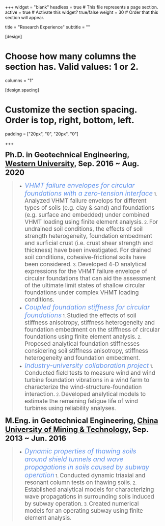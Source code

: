 +++
widget = "blank"
headless = true  # This file represents a page section.
active = true  # Activate this widget? true/false
weight = 30  # Order that this section will appear.

title = "Research Experience"
subtitle = ""

[design]
  # Choose how many columns the section has. Valid values: 1 or 2.
  columns = "1"

[design.spacing]
  # Customize the section spacing. Order is top, right, bottom, left.
  padding = ["20px", "0", "20px", "0"]

+++
&nbsp;

<span style="font-size:18pt;">**Ph.D. in Geotechnical Engineering, [Western University](https://www.eng.uwo.ca/grc/), Sep. 2016 ~ Aug. 2020**</span>

> * <span style="color:#6495ED; font-size:16pt;">*VHMT failure envelopes for circular foundations with a zero-tension interface*</span>
    1. <span style="font-size:14pt;">Analyzed VHMT failure envelops for different types of soils (e.g. clay & sand) and foundations (e.g. surface and embedded) under combined VHMT loading using finite element analysis.</span>
    2. <span style="font-size:14pt;">For undrained soil conditions, the effects of soil strength heterogeneity, foundation embedment and surficial crust (i.e. crust shear strength and thickness) have been investigated. For drained soil conditions, cohesive-frictional soils have been considered.</span>
    3. <span style="font-size:14pt;">Developed 4-D analytical expressions for the VHMT failure envelope of circular foundations that can aid the assessment of the ultimate limit states of shallow circular foundations under complex VHMT loading conditions.</span>
> * <span style="color:#6495ED; font-size:16pt;">*Coupled foundation stiffness for circular foundations*</span>
    1. <span style="font-size:14pt;">Studied the effects of soil stiffness anisotropy, stiffness heterogeneity and foundation embedment on the stiffness of circular foundations using finite element analysis.</span>
    2. <span style="font-size:14pt;">Proposed analytical foundation stiffnesses considering soil stiffness anisotropy, stiffness heterogeneity and foundation embedment.</span>
> * <span style="color:#6495ED; font-size:16pt;">*Industry-university collaboration project*</span>
    1. <span style="font-size:14pt;">Conducted field tests to measure wind and wind turbine foundation vibrations in a wind farm to characterize the wind-structure-foundation interaction.</span>
    2. <span style="font-size:14pt;">Developed analytical models to estimate the remaining fatigue life of wind turbines using reliability analyses.</span>
&nbsp;
&nbsp;

<span style="font-size:18pt;">**M.Eng. in Geotechnical Engineering, [China University of Mining & Technology](http://www.cumt.edu.cn/), Sep. 2013 ~ Jun. 2016**</span>

> * <span style="color:#6495ED; font-size:16pt;">*Dynamic properties of thawing soils around shield tunnels and wave propagations in soils caused by subway operation*</span>
    1. <span style="font-size:14pt;">Conducted dynamic triaxial and resonant column tests on thawing soils.</span>
    2. <span style="font-size:14pt;">Established analytical models for characterizing wave propagations in surrounding soils induced by subway operation.</span>
    3. <span style="font-size:14pt;">Created numerical models for an operating subway using finite element analysis.</span>

